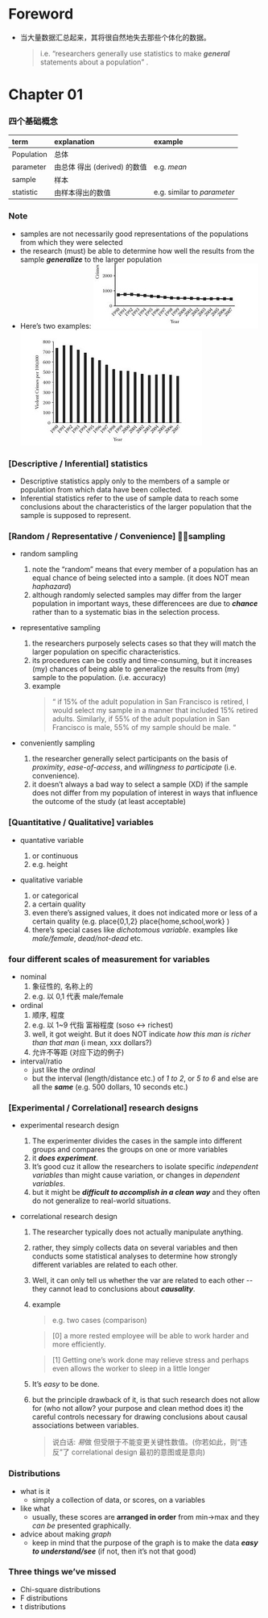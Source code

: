 # Foreword
- 当大量数据汇总起来，其将很自然地失去那些个体化的数据。
    > i.e. <q>researchers generally use statistics to make ***general*** statements about a population</q> .

# Chapter 01 

### 四个基础概念

| term | explanation | example | 
| :--- | :--- | :--- | 
| Population | 总体 |
| parameter | 由总体 得出 (derived) 的数值 | e.g. *mean* | 
| sample | 样本  |
| statistic | 由样本得出的数值 | e.g. similar to *parameter* | 

### Note 
- samples are not necessarily good representations of the populations from which they were selected 
- the research (must) be able to determine how well the results from the sample ***generalize*** to the larger population
- Here’s two examples: ![1st](./img/001_cp1_crimegraph.jpg)  ![2nd](./img/002_cp1_crimegraph.jpg)

### [Descriptive / Inferential] statistics  
- Descriptive statistics apply only to the members of a sample or population from which data have been collected.
- Inferential statistics refer to the use of sample data to reach some conclusions about the characteristics of the larger population that the sample is supposed to represent.

### [Random / Representative / Convenience] sampling 
- random sampling 
    1. note the “random” means that every member of a population has an equal chance of being selected into a sample. (it does  NOT mean *haphazard*)
    2. although randomly selected samples may differ from the larger population in important ways, these differencees are due to ***chance*** rather than to a systematic bias in the selection process.

- representative sampling
    1. the researchers purposely selects cases so that they will match the larger population on specific characteristics.
    2. its procedures can be costly and time-consuming, but it increases (my) chances of being able to generalize the results from (my) sample to the population. (i.e. accuracy)
    3. example 
        > “ if 15% of the adult population in San Francisco is retired, I would select my sample in a manner that included 15% retired adults. Similarly, if 55% of the adult population in San Francisco is male, 55% of my sample should be male. “

- conveniently sampling 
    1. the researcher generally select participants on the basis of *proximity*, *ease-of-access*, and *willingness to participate* (i.e. convenience).
    2. it doesn’t always a bad way to select a sample (XD) if the sample does not differ from my population of interest in ways that influence the outcome of the study (at least acceptable)

### [Quantitative / Qualitative] variables 
- quantative variable
    1. or continuous 
    2. e.g. height 

- qualitative variable 
    1. or categorical 
    2. a certain quality 
    3. even there’s assigned values, it does not indicated more or less of a certain quality (e.g. place{0,1,2} place{home,school,work} )
    4. there’s special cases like *dichotomous variable*. examples like *male/female*, *dead/not-dead* etc.

### four different scales of measurement for variables 
- nominal 
    1. 象征性的, 名称上的
    2. e.g. 以 0,1 代表 male/female
- ordinal 
    1. 顺序, 程度
    2. e.g. 以 1~9 代指 富裕程度  (soso <-> richest)
    3. well, it got weight. But it does NOT indicate *how this man is richer than that man* (i mean, xxx dollars?)
    4. 允许不等距 (对应下边的例子)
- interval/ratio 
    - just like the *ordinal* 
    - but the interval (length/distance etc.) of *1 to 2*, or *5 to 6* and else are all the ***same*** (e.g. 500 dollars, 10 seconds etc.)

### [Experimental / Correlational] research designs 
- experimental research design 
    1. The experimenter divides the cases in the sample into different groups and compares the groups on one or more variables 
    2. it ***does experiment***.
    3. It’s good cuz it allow the researchers to isolate specific *independent variables* than might cause variation, or changes in *dependent variables*.
    4. but it might be ***difficult to accomplish in a clean way*** and they often do not generalize to real-world situations.

- correlational research design 
    1. The researcher typically does not actually manipulate anything.
    2. rather, they simply collects data on several variables and then conducts some statistical analyses to determine how strongly different variables are related to each other.
    3. Well, it can only tell us whether the var are related to each other -- they cannot lead to conclusions about ***causality***.
    4. example 
        > e.g. two cases  (comparison)
        
        > [0] a more rested employee will be able to work harder and more efficiently.

        > [1] Getting one’s work done may relieve stress and perhaps even allows the worker to sleep in a little longer 
    5. It’s *easy* to be done. 
    6. but the principle drawback of it, is that such research does not allow for (who not allow? your purpose and clean method does it) the careful controls necessary for drawing conclusions about causal associations between variables.
        > 说白话: *易*做 但受限于不能变更关键性数值。(你若如此，则“违反”了 correlational design 最初的意图或是意向)
        
### Distributions 
- what is it 
    - simply a collection of data, or scores, on a variables 
- like what 
    - usually, these scores are **arranged in order** from min->max  and they *can be* presented graphically.
- advice about making *graph*
    - keep in mind that the purpose of the graph is to make the data ***easy to understand/see*** (if not, then it’s not that good)

### Three things we’ve missed 
- Chi-square distributions 
- F distributions 
- t distributions 